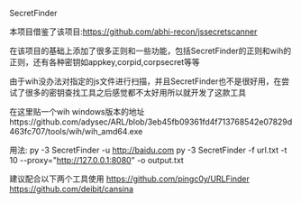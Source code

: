 SecretFinder

本项目借鉴了该项目:https://github.com/abhi-recon/jssecretscanner

在该项目的基础上添加了很多正则和一些功能，包括SecretFinder的正则和wih的正则，还有各种密钥如appkey,corpid,corpsecret等等

由于wih没办法对指定的js文件进行扫描，并且SecretFinder也不是很好用，在尝试了很多的密钥查找工具之后感觉都不太好用所以就开发了这款工具

在这里贴一个wih windows版本的地址https://github.com/adysec/ARL/blob/3eb45fb09361fd4f713768542e07829d463fc707/tools/wih/wih_amd64.exe

用法:
py -3 SecretFinder -u http://baidu.com
py -3 SecretFinder -f url.txt -t 10 --proxy="http://127.0.0.1:8080" -o output.txt


建议配合以下两个工具使用
https://github.com/pingc0y/URLFinder 
https://github.com/deibit/cansina
